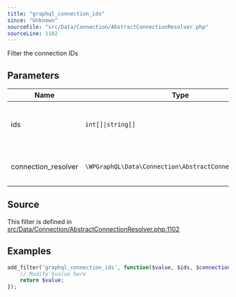 ```yaml
---
title: "graphql_connection_ids"
since: "Unknown"
sourceFile: "src/Data/Connection/AbstractConnectionResolver.php"
sourceLine: 1102
---
```



Filter the connection IDs

## Parameters

| Name | Type | Description |
|------|------|-------------|
| ids | `int[]\|string[]` | Array of IDs this connection will be resolving |
| connection_resolver | `\WPGraphQL\Data\Connection\AbstractConnectionResolver` | Instance of the Connection Resolver |




## Source

This filter is defined in [src/Data/Connection/AbstractConnectionResolver.php:1102](https://github.com/wp-graphql/wp-graphql/blob/develop/src/Data/Connection/AbstractConnectionResolver.php#L1102)


## Examples

```php
add_filter('graphql_connection_ids', function($value, $ids, $connection_resolver) {
    // Modify $value here
    return $value;
});
```